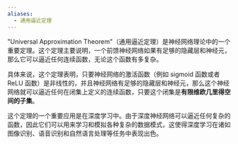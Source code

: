 ```yaml
---
aliases:
  - 通用逼近定理
---
```


"Universal Approximation Theorem"（通用逼近定理）是神经网络理论中的一个重要定理。这个定理主要说明，一个前馈神经网络如果有足够的隐藏层和神经元，那么它可以逼近任何连续函数，无论这个函数有多复杂。

具体来说，这个定理表明，只要神经网络的激活函数（例如 sigmoid 函数或者 ReLU 函数）是非线性的，并且神经网络有足够的隐藏层和神经元，那么这个神经网络就可以逼近任何在闭集上定义的连续函数，只要这个闭集是**有限维欧几里得空间的子集**。

这个定理的一个重要应用是在深度学习中。由于深度神经网络可以逼近任何复杂的函数，因此它们可以用来学习和模拟各种复杂的数据模式，这使得深度学习在诸如图像识别、语音识别和自然语言处理等任务中表现出色。